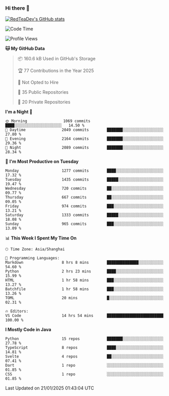 ### Hi there 👋

<!--
**RedTeaDev/RedTeaDev** is a ✨ _special_ ✨ repository because its `README.md` (this file) appears on your GitHub profile.

Here are some ideas to get you started:

- 🔭 I’m currently working on ...
- 🌱 I’m currently learning ...
- 👯 I’m looking to collaborate on ...
- 🤔 I’m looking for help with ...
- 💬 Ask me about ...
- 📫 How to reach me: ...
- 😄 Pronouns: ...
- ⚡ Fun fact: ...
-->

<!--
[![wakatime](https://wakatime.com/badge/user/6b101ed0-04c0-4490-9283-eb61f2efff96.svg)](https://wakatime.com/@6b101ed0-04c0-4490-9283-eb61f2efff96)
!-->

[![RedTeaDev's GitHub stats](https://github-readme-stats.vercel.app/api?username=RedTeaDev\&include_all_commits=true)](https://github.com/anuraghazra/github-readme-stats)
<!--
[![willianrod's wakatime stats](https://github-readme-stats.vercel.app/api/wakatime?username=RedTeaDev)](https://github.com/anuraghazra/github-readme-stats)
!-->
<!--START_SECTION:waka-->
![Code Time](http://img.shields.io/badge/Code%20Time-2%2C944%20hrs%208%20mins-blue)

![Profile Views](http://img.shields.io/badge/Profile%20Views-3-blue)

**🐱 My GitHub Data** 

> 📦 160.6 kB Used in GitHub's Storage 
 > 
> 🏆 77 Contributions in the Year 2025
 > 
> 🚫 Not Opted to Hire
 > 
> 📜 35 Public Repositories 
 > 
> 🔑 20 Private Repositories 
 > 
**I'm a Night 🦉** 

```text
🌞 Morning                1069 commits        ████░░░░░░░░░░░░░░░░░░░░░   14.50 % 
🌆 Daytime                2049 commits        ███████░░░░░░░░░░░░░░░░░░   27.80 % 
🌃 Evening                2164 commits        ███████░░░░░░░░░░░░░░░░░░   29.36 % 
🌙 Night                  2089 commits        ███████░░░░░░░░░░░░░░░░░░   28.34 % 
```
📅 **I'm Most Productive on Tuesday** 

```text
Monday                   1277 commits        ████░░░░░░░░░░░░░░░░░░░░░   17.32 % 
Tuesday                  1435 commits        █████░░░░░░░░░░░░░░░░░░░░   19.47 % 
Wednesday                720 commits         ██░░░░░░░░░░░░░░░░░░░░░░░   09.77 % 
Thursday                 667 commits         ██░░░░░░░░░░░░░░░░░░░░░░░   09.05 % 
Friday                   974 commits         ███░░░░░░░░░░░░░░░░░░░░░░   13.21 % 
Saturday                 1333 commits        █████░░░░░░░░░░░░░░░░░░░░   18.08 % 
Sunday                   965 commits         ███░░░░░░░░░░░░░░░░░░░░░░   13.09 % 
```


📊 **This Week I Spent My Time On** 

```text
🕑︎ Time Zone: Asia/Shanghai

💬 Programming Languages: 
Markdown                 8 hrs 8 mins        ██████████████░░░░░░░░░░░   54.60 % 
Python                   2 hrs 23 mins       ████░░░░░░░░░░░░░░░░░░░░░   15.99 % 
HTML                     1 hr 58 mins        ███░░░░░░░░░░░░░░░░░░░░░░   13.27 % 
Batchfile                1 hr 58 mins        ███░░░░░░░░░░░░░░░░░░░░░░   13.26 % 
TOML                     20 mins             █░░░░░░░░░░░░░░░░░░░░░░░░   02.31 % 

🔥 Editors: 
VS Code                  14 hrs 54 mins      █████████████████████████   100.00 % 
```

**I Mostly Code in Java** 

```text
Python                   15 repos            ███████░░░░░░░░░░░░░░░░░░   27.78 % 
TypeScript               8 repos             ████░░░░░░░░░░░░░░░░░░░░░   14.81 % 
Svelte                   4 repos             ██░░░░░░░░░░░░░░░░░░░░░░░   07.41 % 
Dart                     1 repo              ░░░░░░░░░░░░░░░░░░░░░░░░░   01.85 % 
CSS                      1 repo              ░░░░░░░░░░░░░░░░░░░░░░░░░   01.85 % 
```




 Last Updated on 21/01/2025 01:43:04 UTC
<!--END_SECTION:waka-->


